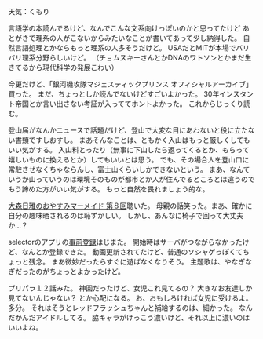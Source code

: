 天気：くもり

言語学の本読んでるけど、なんでこんな文系向けっぽいのかと思ってたけど
あとがきで理系の人がこないからみたいなことが書いてあって少し納得した。
自然言語処理とかならもっと理系の人多そうだけど。
USAだとMITが本場でバリバリ理系分野らしいけど。
（チョムスキーさんとかDNAのワトソンとかまだ生きてるから現代科学の発展こわい）

今更だけど、「銀河機攻隊マジェスティックプリンス オフィシャルアーカイブ」買った。
まだ、ちょっとしか読んでないけどすごいよかった。
30年インスタント帝国とか言い出さない考証が入っててホントよかった。
これからじっくり読む。

登山届がなんかニュースで話題だけど、登山で大変な目にあわないと役に立たない書類ですしおすし。
まあそんなことは、ともかく入山はもっと厳しくしてもいい気がする。
入山料とったり（無事に下山したら返ってくるとか、もらって嬉しいものに換えるとか）してもいいとは思う。
でも、その場合人を登山口に常駐させなくちゃならんし、富士山くらいしかできないという。
まあ、なんていうか山っていうのは環境そのものが都市とか人が住んでるところとは違うのでもう諦めた方がいい気がする。
もっと自然を畏れましょう的な。

[大森日雅のおやすみマーメイド 第８回](http://www.nicovideo.jp/watch/1412080818)聴いた。
母親の話笑った。まあ、確かに自分の趣味晒されるのは恥ずかしい。
しかし、あんなに椅子で回って大丈夫か...？

selectorのアプリの[事前登録](http://selector-app.com/)はじまた。
開始時はサーバがつながらなかったけど、なんとか登録できた。
動画更新されてたけど、普通のソシャゲっぽくてちょっと残念。
まあ微妙だったらすぐに遊ばなくなりそう。
主題歌は、やなぎなぎだったのがちょっとよかったけど。

プリパラ１２話みた。
神回だったけど、女児これ見てるの？ 大きなお友達しか見てないんじゃない？ とか心配になる。
お、おもしろければ女児に受けるよ。多分。
それはそうとレッドフラッシュちゃんと補給するのは、細かった。
なんだかんだアイドルしてる。
脇キャラがけっこう濃いけど、それ以上に濃いのはいいよね。
